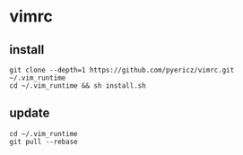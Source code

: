 # vimrc

## install
```
git clone --depth=1 https://github.com/pyericz/vimrc.git ~/.vim_runtime
cd ~/.vim_runtime && sh install.sh
```

## update
```
cd ~/.vim_runtime
git pull --rebase
```
